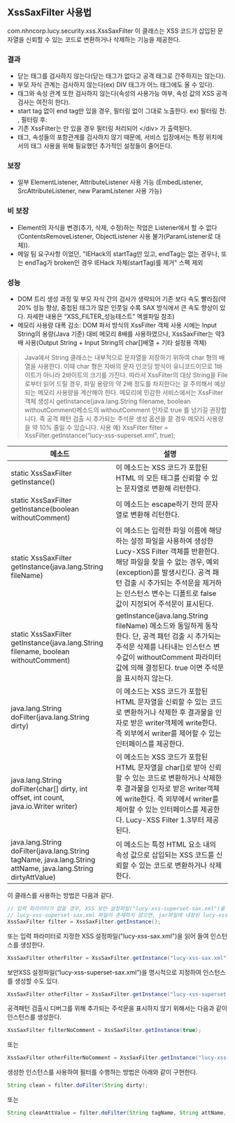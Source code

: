 ## XssSaxFilter 사용법
com.nhncorp.lucy.security.xss.XssSaxFilter 이 클래스는 XSS 코드가 삽입된 문자열을 신뢰할 수 있는 코드로 변환하거나 삭제하는 기능을 제공한다.

### 결과
- 닫는 태그를 검사하지 않는다(닫는 태그가 없다고 공격 태그로 간주하지는 않는다).
- 부모 자식 관계는 검사하지 않는다(ex) DIV 태그가 어느 태그에도 올 수 있다).
- 태그와 속성 관계 또한 검사하지 않는다(속성의 사용가능 여부, 속성 값의 XSS 공격 검사는 여전히 한다).
- start tag 없이 end tag만 있을 경우, 필터링 없이 그대로 노출한다. 
	ex) 필터링 전: </div>, 필터링 후: </div>
- 기존 XssFilter는 </div> 만 있을 경우 필터링 처리되어 &lt;/div&gt; 가 출력된다.
- 태그, 속성들의 포함관계를 검사하지 않기 때문에, 서비스 입장에서는 특정 위치에서의 태그 사용을 위해 필요했던 추가적인 설정들이 줄어든다.

### 보장
- 일부 ElementListener, AttributeListener 사용 가능 (EmbedListener, SrcAttributeListener, new ParamListener 사용 가능)

### 비 보장
- Element의 자식을 변경(추가, 삭제, 수정)하는 작업은 Listener에서 할 수 없다(ContentsRemoveListener, ObjectListener 사용 불가(ParamListener로 대체)).
- 메일 팀 요구사항 이었던, "IEHack의 startTag만 있고, endTag는 없는 경우나, 또는 endTag가 broken인 경우 IEHack 자체(startTag)를 제거" 스펙 제외

### 성능
- DOM 트리 생성 과정 및 부모 자식 간의 검사가 생략되어 기존 보다 속도 빨라짐(약 20% 성능 향상, 중첩된 태그가 많은 인풋일 수록 SAX 방식에서 큰 속도 향상이 있다. 자세한 내용은 “XSS_FILTER_성능테스트” 엑셀파일 참조)
- 메모리 사용량 대폭 감소: DOM 파서 방식의 XssFilter 객체 사용 시에는 Input String의 용량(Java 기준) 대비 메모리 8배를 사용하였으나, XssSaxFilter는 약3배 사용(Output String + Input String의 char[]배열 + 기타 설정용 객체)
> Java에서 String 클래스는 내부적으로 문자열을 저장하기 위하여 char 형의 배열을 사용한다. 이때 char 형은 자바의 문자 인코딩 방식이 유니코드이므로 1바이트가 아니라 2바이트의 크기를 가진다. 따라서 XssFilter의 대상 String을 File로부터 읽어 드릴 경우, 파일 용량의 약 2배 정도를 차지한다는 걸 주의해서 예상되는 메모리 사용량을 계산해야 한다. 메모리에 민감한 서비스에서는 XssFilter 객체 생성시 getInstance(java.lang.String filename, boolean withoutComment)메소드의 withoutComment 인자로 true 를 넘기길 권장합니다. 즉 공격 패턴 검출 시 추가되는 주석문 생성 옵션을 끌 경우 메모리 사용량을 약 10% 줄일 수 있습니다. 
사용 예) XssFilter filter = XssFilter.getInstance(“lucy-xss-superset.xml”, true);


| 메소드                                             |설명 |
|-------------------------|--------------------------------|
|static XssSaxFilter getInstance()|이 메소드는 XSS 코드가 포함된 HTML 의 모든 태그를 신뢰할 수 있는 문자열로 변환해 리턴한다.|
|static XssSaxFilter getInstance(boolean withoutComment)|이 메소드는 escape하기 전의 문자열로 변환해 리턴한다.|
|static XssSaxFilter getInstance(java.lang.String fileName)|이 메소드는 입력한 파일 이름에 해당하는 설정 파일을 사용하여 생성한 Lucy-XSS Filter 객체를 반환한다. 해당 파일을 찾을 수 없는 경우, 예외(exception)를 발생시킨다. 공격 패턴 검출 시 추가되는 주석문을 제거하는 인스턴스 변수는 디폴트로 false 값이 지정되어 주석문이 표시된다.|
|static XssSaxFilter getInstance(java.lang.String filename, boolean withoutComment)|getInstance(java.lang.String fileName) 메소드와 동일하게 동작한다. 단, 공격 패턴 검출 시 추가되는 주석문 삭제를 나타내는 인스턴스 변수값이 withoutComment 파라미터 값에 의해 결정된다. true 이면 주석문을 표시하지 않는다.|
|java.lang.String doFilter(java.lang.String dirty)|이 메소드는 XSS 코드가 포함된 HTML 문자열을 신뢰할 수 있는 코드로 변환하거나 삭제한 후 결과물을 인자로 받은 writer객체에 write한다. 즉 외부에서 writer를 제어할 수 있는 인터페이스를 제공한다.|
|java.lang.String doFilter(char[] dirty, int offset, int count, java.io.Writer writer)|이 메소드는 XSS 코드가 포함된 HTML 문자열을 char[]로 받아 신뢰할 수 있는 코드로 변환하거나 삭제한 후 결과물을 인자로 받은 writer객체에 write한다. 즉 외부에서 writer를 제어할 수 있는 인터페이스를 제공한다. Lucy-XSS Filter 1.3부터 제공된다.|
|java.lang.String doFilter(java.lang.String tagName, java.lang.String attName, java.lang.String dirtyAttValue)|이 메소드는 특정 HTML 요소 내의 속성 값으로 삽입되는 XSS 코드를 신뢰할 수 있는 코드로 변환하거나 삭제한다.|

이 클래스를 사용하는 방법은 다음과 같다.

```java
// 입력 파라미터가 없을 경우, XSS 보안 설정파일("lucy-xss-superset-sax.xml")을 읽어 들여 인스턴스를 생성한다.
// lucy-xss-superset-sax.xml 파일이 존재하지 않으면, jar파일에 내장된 lucy-xss-default-sax.xml을 읽어 들인다.
XssSaxFilter filter = XssSaxFilter.getInstance();
```

또는 입력 파라미터로 지정한 XSS 설정파일("lucy-xss-sax.xml")을 읽어 들여 인스턴스를 생성한다.

```java
XssSaxFilter otherFilter = XssSaxFilter.getInstance("lucy-xss-sax.xml");
```

보안XSS 설정파일(“lucy-xss-superset-sax.xml”)을 명시적으로 지정하여 인스턴스를 생성할 수도 있다.

```java
XssSaxFilter otherFilter = XssSaxFilter.getInstance("lucy-xss-superset-sax.xml");
```

공격패턴 검출시 디버그를 위해 추가되는 주석문을 표시하지 않기 위해서는 다음과 같이 인스턴스를 생성한다.

```java
XssSaxFilter filterNoComment = XssSaxFilter.getInstance(true);
```

또는

```java
XssSaxFilter otherFilterNoComment = XssSaxFilter.getInstance("lucy-xss-sax.xml", true);
```

생성한 인스턴스를 사용하여 필터를 수행하는 방법은 아래와 같이 구현한다. 

```java
String clean = filter.doFilter(String dirty);
```

또는

```java
String cleanAttValue = filter.doFilter(String tagName, String attName, String dirtyAttValue);
```
